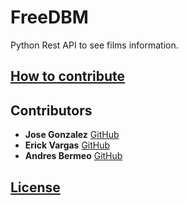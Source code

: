 # FreeDBM
Python Rest API to see films information.

## [How to contribute](https://github.com/faztcommunity/docs/blob/master/contribute.md)

## Contributors
* **Jose Gonzalez** [GitHub](https://github.com/jsgonzlez661)
* **Erick Vargas** [GitHub](https://github.com/erianvc)
* **Andres Bermeo** [GitHub](https://github.com/andipandiber)

## [License](./LICENSE)